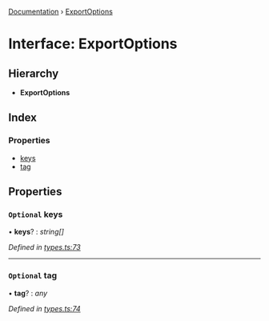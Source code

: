 [Documentation](../README.md) › [ExportOptions](exportoptions.md)

# Interface: ExportOptions

## Hierarchy

* **ExportOptions**

## Index

### Properties

* [keys](exportoptions.md#optional-keys)
* [tag](exportoptions.md#optional-tag)

## Properties

### `Optional` keys

• **keys**? : *string[]*

*Defined in [types.ts:73](https://github.com/badbatch/cachemap/blob/f68b2bf/packages/core/src/types.ts#L73)*

___

### `Optional` tag

• **tag**? : *any*

*Defined in [types.ts:74](https://github.com/badbatch/cachemap/blob/f68b2bf/packages/core/src/types.ts#L74)*
